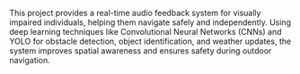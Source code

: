 This project provides a real-time audio feedback system for visually impaired individuals, helping them navigate safely and independently. Using deep learning techniques like Convolutional Neural Networks (CNNs) and YOLO for obstacle detection, object identification, and weather updates, the system improves spatial awareness and ensures safety during outdoor navigation.
